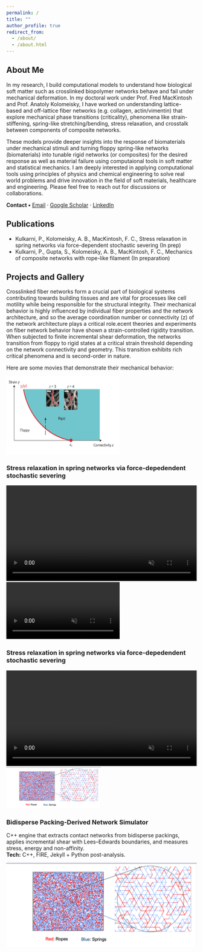 ```yaml
---
permalink: /
title: ""
author_profile: true
redirect_from: 
  - /about/
  - /about.html
---
```


<!-- ---
layout: home            # keep the home layout
title: "Prathamesh Kulkarni"
permalink: /
--- -->

<!-- ===== HERO / NAME ===== -->
<!-- <div class="text-center my-4">
  <h1 style="font-size:3rem; font-weight:700;">Prathamesh Kulkarni</h1>
  <p style="font-size:1.25rem;">Computational Soft-Matter • PhD @ Rice University</p>
</div> -->

<!-- ===== ABOUT ===== -->
<div class="row align-items-center my-5">
  <div class="col-md-7">
    <h2>About&nbsp;Me</h2>
    <p>
    In my research, I build computational models to understand how biological soft matter such as crosslinked biopolymer networks behave and fail under mechanical deformation. In my doctoral work under Prof. Fred MacKintosh and Prof. Anatoly Kolomeisky, I have worked on understanding lattice-based and off-lattice fiber networks (e.g. collagen,
actin/vimentin) that explore mechanical phase transitions (criticality), phenomena like strain-stiffening, spring-like stretching/bending, stress relaxation, and crosstalk between components of composite networks. 
     </p>
     <p>
These models provide deeper insights into the response of biomaterials under mechanical stimuli and turning floppy spring-like networks (biomaterials) into tunable rigid networks (or composites) for the desired response as well as material failure using computaional tools in soft matter and statistical mechanics. 
I am deeply interested in applying computational tools using principles of physics and chemical engineering to solve real world problems and drive innovation in the field of soft materials, healthcare and engineering. Please feel free to reach out for discussions or collaborations.
</p>
    <p>
      <strong>Contact&nbsp;•</strong>
      <a href="mailto:prathamesh.kulkarni@rice.edu">Email</a> ·
      <a href="https://scholar.google.com/citations?hl=en&user=AB1YjFIAAAAJ">Google Scholar</a> ·
      <a href="www.linkedin.com/in/prathamesh-kulkarni-944a8b111">LinkedIn</a>
    </p>
  </div>

  <div class="col-md-5 text-center">
    <!-- <img src="/assets/images/lattice.png" class="img-fluid rounded" -->
         <!-- alt="Lattice simulation snapshot"> -->
  </div>
</div>



<!-- Duplicate ↑ block for more projects -->
<div>
<!-- ===== PUBLICATIONS ===== -->
<h2 id="publications" class="mt-5">Publications</h2>
<ul>
<li> Kulkarni, P., Kolomeisky, A. B., MacKintosh, F. C., Stress relaxation in spring networks via force-dependent stochastic
severing (In prep) </li>
<li> Kulkarni, P., Gupta, S., Kolomeisky, A. B., MacKintosh, F. C., Mechanics of composite networks with rope-like
filament (In preparation) </li>
</ul>
</div>


<!-- ===== PROJECTS ===== -->
<h2 id="projects" class="mt-5">Projects and Gallery</h2>

<p> Crosslinked fiber networks form a crucial part of biological systems contributing towards building tissues and are vital for processes like cell motility while being responsible for the structural
integrity. Their mechanical behavior is highly influenced by individual fiber properties and the network architecture, and so the average coordination number or connectivity (z) of the network architecture plays a critical role.ecent theories and experiments on fiber
network behavior have shown a strain-controlled rigidity transition. When subjected to finite incremental shear deformation, the networks transition from floppy to rigid
states at a critical strain threshold depending on the network connectivity and geometry. This transition exhibits rich critical phenomena and is second-order in nature. 
</p>
<p>Here are some movies that demonstrate their mechanical behavior:</p>
<!-- <div><img class="bg-white p-3 text-center my-3" src="/images/phasediagramschematic.png" class="img-fluid rounded" alt="phasediagramschematic" width="300"> --></div>
<div class="bg-white p-3 text-center my-3">
  <img src="/images/phasediagramschematic.png"
       class="img-fluid rounded"
       alt="phase‑diagram schematic"
       width="300">
</div>
  <h3>Stress relaxation in spring networks via force-depedendent stochastic severing</h3>


<!-- poster="/files/DoubleNetwork_zoomed.png" -->
<!-- Project 1 -->
<div class="row my-4">
  <div class="col-md-6">
    <video src="/assets/videos/output_-50_new_u2.mp4"
           width="100%" controls loop muted preload="metadata"></video>
    <video src="/assets/videos/output_50_new_u2.mp4"
       width="300"
       muted
       loop
       controls
       preload="metadata">
  Your browser can’t play this video.
</video>       
  </div>


  <h3>Stress relaxation in spring networks via force-depedendent stochastic severing</h3>
<div class="row my-4">
  <div class="col-md-6">
    <video src="/assets/videos/output_video_sample1000.mp4"
           width="100%" controls loop muted preload="metadata"></video>
    <!-- <video src="/assets/videos/output_50_new_u2.mp4"
       width="300"
       muted
       loop
       controls
       preload="metadata">
  Your browser can’t play this video.
</video>        -->
<img src="/files/DoubleNetwork_zoomed.png" class="img-fluid rounded" alt="Double Network snapshot" width="250"></img>
  </div>

  <div class="col-md-6">
    <h3>Bidisperse Packing-Derived Network Simulator</h3>
    <p>
      C++ engine that extracts contact networks from bidisperse packings, applies
      incremental shear with Lees–Edwards boundaries, and measures stress,
      energy and non-affinity. <br>
      <strong>Tech:</strong> C++, FIRE, Jekyll + Python post-analysis.
    </p>
    <img src="/files/DoubleNetwork_zoomed.png" class="img-fluid rounded" alt="Double Network snapshot" width="560"></img>
  </div>
</div>